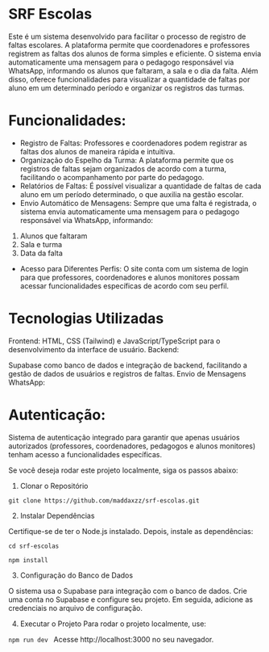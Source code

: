 # SRF Escolas

Este é um sistema desenvolvido para facilitar o processo de registro de faltas escolares. A plataforma permite que coordenadores e professores registrem as faltas dos alunos de forma simples e eficiente. O sistema envia automaticamente uma mensagem para o pedagogo responsável via WhatsApp, informando os alunos que faltaram, a sala e o dia da falta. Além disso, oferece funcionalidades para visualizar a quantidade de faltas por aluno em um determinado período e organizar os registros das turmas.

# Funcionalidades: 

- Registro de Faltas: Professores e coordenadores podem registrar as faltas dos alunos de maneira rápida e intuitiva.
- Organização do Espelho da Turma: A plataforma permite que os registros de faltas sejam organizados de acordo com a turma, facilitando o acompanhamento por parte do pedagogo.
- Relatórios de Faltas: É possível visualizar a quantidade de faltas de cada aluno em um período determinado, o que auxilia na gestão escolar.
- Envio Automático de Mensagens: Sempre que uma falta é registrada, o sistema envia automaticamente uma mensagem para o pedagogo responsável via WhatsApp, informando:

1. Alunos que faltaram
2. Sala e turma
3. Data da falta

- Acesso para Diferentes Perfis: O site conta com um sistema de login para que professores, coordenadores e alunos monitores possam acessar funcionalidades específicas de acordo com seu perfil.

# Tecnologias Utilizadas

Frontend:
HTML, CSS (Tailwind) e JavaScript/TypeScript para o desenvolvimento da interface de usuário.
Backend:

Supabase como banco de dados e integração de backend, facilitando a gestão de dados de usuários e registros de faltas.
Envio de Mensagens WhatsApp:

# Autenticação:
Sistema de autenticação integrado para garantir que apenas usuários autorizados (professores, coordenadores, pedagogos e alunos monitores) tenham acesso a funcionalidades específicas.

Se você deseja rodar este projeto localmente, siga os passos abaixo:

1. Clonar o Repositório

 ```git clone https://github.com/maddaxzz/srf-escolas.git ```

2. Instalar Dependências
   
Certifique-se de ter o Node.js instalado. Depois, instale as dependências:

 ```cd srf-escolas ```

 ```npm install ```

3. Configuração do Banco de Dados

O sistema usa o Supabase para integração com o banco de dados. Crie uma conta no Supabase e configure seu projeto. Em seguida, adicione as credenciais no arquivo de configuração.

4. Executar o Projeto
Para rodar o projeto localmente, use:

 ```npm run dev ```
Acesse http://localhost:3000 no seu navegador.

